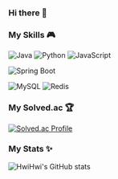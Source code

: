 ### Hi there 👋

### My Skills 🎮
![Java](https://img.shields.io/badge/Java-007396.svg?&style=for-the-badge&logo=Java&logoColor=white)
![Python](https://img.shields.io/badge/Python-3776AB.svg?&style=for-the-badge&logo=Python&logoColor=white)
![JavaScript](https://img.shields.io/badge/JavaScript-F7DF1E.svg?&style=for-the-badge&logo=JavaScript&logoColor=white)

![Spring Boot](https://img.shields.io/badge/Spring%20Boot-6DB33F.svg?&style=for-the-badge&logo=Spring%20Boot&logoColor=white)

![MySQL](https://img.shields.io/badge/MySQL-4479A1.svg?&style=for-the-badge&logo=MySQL&logoColor=white)
![Redis](https://img.shields.io/badge/Redis-DC382D.svg?&style=for-the-badge&logo=Redis&logoColor=white)

### My Solved.ac 🏆
[![Solved.ac Profile](http://mazassumnida.wtf/api/v2/generate_badge?boj=hwihwi)](https://solved.ac/hwihwi/)

### My Stats ✨
![HwiHwi's GitHub stats](https://github-readme-stats.vercel.app/api?username=HwiHwi523&show_icons=true&theme=merko)

<!--
**HwiHwi523/HwiHwi523** is a ✨ _special_ ✨ repository because its `README.md` (this file) appears on your GitHub profile.

Here are some ideas to get you started:

- 🔭 I’m currently working on ...
- 🌱 I’m currently learning ...
- 👯 I’m looking to collaborate on ...
- 🤔 I’m looking for help with ...
- 💬 Ask me about ...
- 📫 How to reach me: ...
- 😄 Pronouns: ...
- ⚡ Fun fact: ...
-->
